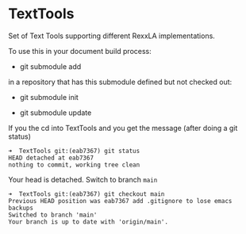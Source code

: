# TextTools

Set of Text Tools supporting different RexxLA implementations.

To use this in your document build process:

- git submodule add 

in a repository that has this submodule defined but not checked out:

- git submodule init

- git submodule update

If you the cd into TextTools and you get the message (after doing a git status)

```
➜  TextTools git:(eab7367) git status
HEAD detached at eab7367
nothing to commit, working tree clean
```

Your head is detached. Switch to branch `main`
```
➜  TextTools git:(eab7367) git checkout main
Previous HEAD position was eab7367 add .gitignore to lose emacs backups
Switched to branch 'main'
Your branch is up to date with 'origin/main'.
```
